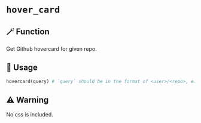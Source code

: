 # `hover_card`

## 🪄 Function
Get Github hovercard for given repo.

## 📖 Usage
```python
hovercard(query) # `query` should be in the format of <user>/<repo>, e.g. ``
```

## ⚠️ Warning
No css is included.
